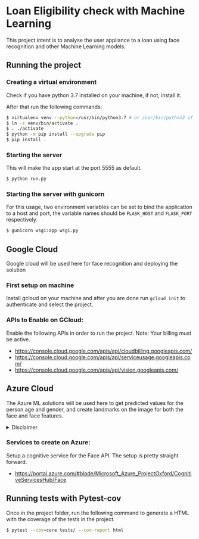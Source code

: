 # Loan Eligibility check with Machine Learning

This project intent is to analyse the user appliance to a loan using face recognition and other Machine Learning models.

## Running the project <img src="https://cdn3.iconfinder.com/data/icons/logos-and-brands-adobe/512/267_Python-512.png" width="16" height="16">

### Creating a virtual environment

Check if you have python 3.7 installed on your machine, if not, install it.

After that run the following commands:

```sh
$ virtualenv venv --python=/usr/bin/python3.7 # or /usr/bin/python3 if that's the only python you have
$ ln -s venv/bin/activate .
$ . ./activate
$ python -m pip install --upgrade pip
$ pip install .
```
### Starting the server

This will make the app start at the port 5555 as default.

```sh
$ python run.py
```

### Starting the server with gunicorn

For this usage, two environment variables can be set to bind the application to a host and port, the variable names should be `FLASK_HOST` and `FLASK_PORT` respectively.

```sh
$ gunicorn wsgi:app wsgi.py 
```


## Google Cloud <img src="https://www.gstatic.com/devrel-devsite/prod/v0e0f589edd85502a40d78d7d0825db8ea5ef3b99ab4070381ee86977c9168730/cloud/images/favicons/onecloud/favicon.ico" width="16" height="16">

Google cloud will be used here for face recognition and deploying the solution

### First setup on machine

Install gcloud on your machine and after you are done run `gcloud init` to authenticate and select the project.

### APIs to Enable on GCloud:

Enable the following APIs in order to run the project. Note: Your billing must be active.

- https://console.cloud.google.com/apis/api/cloudbilling.googleapis.com/
- https://console.cloud.google.com/apis/api/serviceusage.googleapis.com/
- https://console.cloud.google.com/apis/api/vision.googleapis.com/


## Azure Cloud <img src="https://upload.wikimedia.org/wikipedia/commons/thumb/f/fa/Microsoft_Azure.svg/1200px-Microsoft_Azure.svg.png" width="16" height="16">

The Azure ML solutions will be used here to get predicted values for the person age and gender, and create landmarks on the image for both the face and face features.

<details>
  <summary>Disclaimer</summary>
    I know that Azure could have been used here for face recognition instead of GCLoud, but I wanted to use both clouds at the same time. If you want you can easily remove the GCloud integration and keep using only Azure.
</details>

### Services to create on Azure:

Setup a cognitive service for the Face API. The setup is pretty straight forward.

- https://portal.azure.com/#blade/Microsoft_Azure_ProjectOxford/CognitiveServicesHub/Face


## Running tests with Pytest-cov

Once in the project folder, run the following command to generate a HTML with the coverage of the tests in the project.

```sh
$ pytest --cov=core tests/ --cov-report html
```